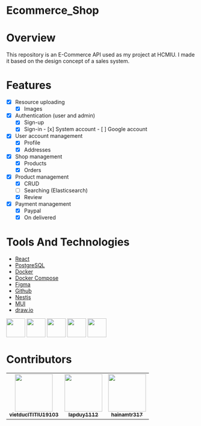 # Ecommerce_Shop
# Overview

This repository is an E-Commerce API used as my project at HCMIU. I made it based on the design concept of a sales system.

# Features

- [x] Resource uploading
    - [x] Images
- [x] Authentication (user and admin)
    - [x] Sign-up
    - [x] Sign-in
          - [x] System account
          - [ ] Google account
- [x] User account management
    - [x] Profile
    - [x] Addresses
- [x] Shop management
    - [x] Products
    - [x] Orders
- [x] Product management
    - [x] CRUD
    - [ ] Searching (Elasticsearch)
    - [x] Review
- [x] Payment management
    - [x] Paypal
    - [x] On delivered    
# Tools And Technologies
- [React](https://react.dev/)
- [PostgreSQL](https://www.postgresql.org)
- [Docker](https://www.docker.com)
- [Docker Compose](https://docs.docker.com/compose)
- [Figma](https://www.figma.com/)
- [Github](https://github.com/features/actions) 
- [Nestjs](https://nestjs.com/)
- [MUI](https://mui.com/)
- [draw.io](https://app.diagrams.net)

<img height="50" src="https://user-images.githubusercontent.com/25181517/183897015-94a058a6-b86e-4e42-a37f-bf92061753e5.png"> <img height="50" src="https://user-images.githubusercontent.com/25181517/117208740-bfb78400-adf5-11eb-97bb-09072b6bedfc.png"> <img height="50" src="https://user-images.githubusercontent.com/25181517/117207330-263ba280-adf4-11eb-9b97-0ac5b40bc3be.png"> <img height="50" src="https://user-images.githubusercontent.com/25181517/189715289-df3ee512-6eca-463f-a0f4-c10d94a06b2f.png"> <img height="50" src="https://user-images.githubusercontent.com/25181517/192108374-8da61ba1-99ec-41d7-80b8-fb2f7c0a4948.png">
# Contributors

<table>
  <tr>
    <td align="center"><a href="https://github.com/vietducITITIU19103"><img src="https://avatars.githubusercontent.com/u/69332470?v=4" width="100px;" alt=""/><br /><sub><b>vietducITITIU19103</b></sub></a></td>
    <td align="center"><a href="https://github.com/lapduy1112"><img src="https://avatars.githubusercontent.com/u/71880222?v=4" width="100px;" alt=""/><br /><sub><b>lapduy1112</b></sub></a></td>
    <td align="center"><a href="https://github.com/hainamtr317"><img src="https://avatars.githubusercontent.com/u/71883990?v=4" width="100px;" alt=""/><br /><sub><b>hainamtr317</b></sub></a></td>
  </tr>
</table>
